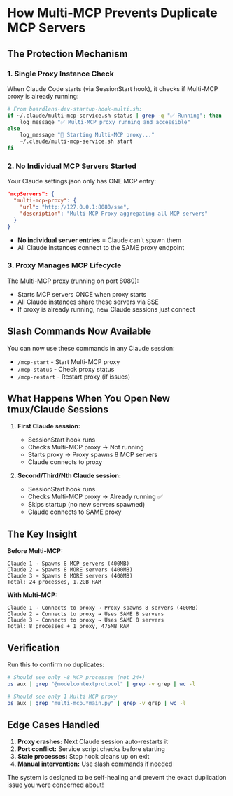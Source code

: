 # How Multi-MCP Prevents Duplicate MCP Servers

## The Protection Mechanism

### 1. **Single Proxy Instance Check**
When Claude Code starts (via SessionStart hook), it checks if Multi-MCP proxy is already running:
```bash
# From boardlens-dev-startup-hook-multi.sh:
if ~/.claude/multi-mcp-service.sh status | grep -q "✅ Running"; then
    log_message "✅ Multi-MCP proxy running and accessible"
else
    log_message "🚀 Starting Multi-MCP proxy..."
    ~/.claude/multi-mcp-service.sh start
fi
```

### 2. **No Individual MCP Servers Started**
Your Claude settings.json only has ONE MCP entry:
```json
"mcpServers": {
  "multi-mcp-proxy": {
    "url": "http://127.0.0.1:8080/sse",
    "description": "Multi-MCP Proxy aggregating all MCP servers"
  }
}
```
- **No individual server entries** = Claude can't spawn them
- All Claude instances connect to the SAME proxy endpoint

### 3. **Proxy Manages MCP Lifecycle**
The Multi-MCP proxy (running on port 8080):
- Starts MCP servers ONCE when proxy starts
- All Claude instances share these servers via SSE
- If proxy is already running, new Claude sessions just connect

## Slash Commands Now Available

You can now use these commands in any Claude session:
- `/mcp-start` - Start Multi-MCP proxy
- `/mcp-status` - Check proxy status
- `/mcp-restart` - Restart proxy (if issues)

## What Happens When You Open New tmux/Claude Sessions

1. **First Claude session:**
   - SessionStart hook runs
   - Checks Multi-MCP proxy → Not running
   - Starts proxy → Proxy spawns 8 MCP servers
   - Claude connects to proxy

2. **Second/Third/Nth Claude session:**
   - SessionStart hook runs
   - Checks Multi-MCP proxy → Already running ✅
   - Skips startup (no new servers spawned)
   - Claude connects to SAME proxy

## The Key Insight

**Before Multi-MCP:**
```
Claude 1 → Spawns 8 MCP servers (400MB)
Claude 2 → Spawns 8 MORE servers (400MB)
Claude 3 → Spawns 8 MORE servers (400MB)
Total: 24 processes, 1.2GB RAM
```

**With Multi-MCP:**
```
Claude 1 → Connects to proxy → Proxy spawns 8 servers (400MB)
Claude 2 → Connects to proxy → Uses SAME 8 servers
Claude 3 → Connects to proxy → Uses SAME 8 servers
Total: 8 processes + 1 proxy, 475MB RAM
```

## Verification

Run this to confirm no duplicates:
```bash
# Should see only ~8 MCP processes (not 24+)
ps aux | grep "@modelcontextprotocol" | grep -v grep | wc -l

# Should see only 1 Multi-MCP proxy
ps aux | grep "multi-mcp.*main.py" | grep -v grep | wc -l
```

## Edge Cases Handled

1. **Proxy crashes:** Next Claude session auto-restarts it
2. **Port conflict:** Service script checks before starting
3. **Stale processes:** Stop hook cleans up on exit
4. **Manual intervention:** Use slash commands if needed

The system is designed to be self-healing and prevent the exact duplication issue you were concerned about!